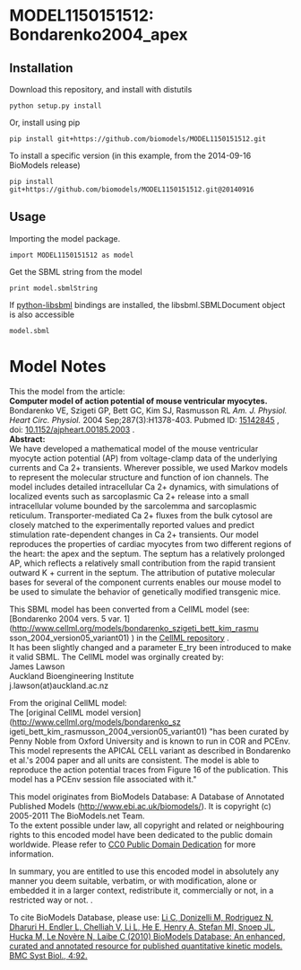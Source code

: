 # MODEL1150151512: Bondarenko2004_apex

## Installation

Download this repository, and install with distutils

`python setup.py install`

Or, install using pip

`pip install git+https://github.com/biomodels/MODEL1150151512.git`

To install a specific version (in this example, from the 2014-09-16 BioModels release)

`pip install git+https://github.com/biomodels/MODEL1150151512.git@20140916`

## Usage

Importing the model package.

`import MODEL1150151512 as model`

Get the SBML string from the model

`print model.sbmlString`

If [python-libsbml](https://pypi.python.org/pypi/python-libsbml) bindings are
installed, the libsbml.SBMLDocument object is also accessible

`model.sbml`


# Model Notes


This the model from the article:  
**Computer model of action potential of mouse ventricular myocytes.**   
Bondarenko VE, Szigeti GP, Bett GC, Kim SJ, Rasmusson RL _Am. J. Physiol.
Heart Circ. Physiol._ 2004 Sep;287(3):H1378-403. Pubmed ID:
[15142845](http://www.ncbi.nlm.nih.gov/pubmed/15142845) , doi:
[10.1152/ajpheart.00185.2003](http://dx.doi.org/10.1152/ajpheart.00185.2003) .  
**Abstract:**   
We have developed a mathematical model of the mouse ventricular myocyte action
potential (AP) from voltage-clamp data of the underlying currents and Ca 2+
transients. Wherever possible, we used Markov models to represent the
molecular structure and function of ion channels. The model includes detailed
intracellular Ca 2+ dynamics, with simulations of localized events such as
sarcoplasmic Ca 2+ release into a small intracellular volume bounded by the
sarcolemma and sarcoplasmic reticulum. Transporter-mediated Ca 2+ fluxes from
the bulk cytosol are closely matched to the experimentally reported values and
predict stimulation rate-dependent changes in Ca 2+ transients. Our model
reproduces the properties of cardiac myocytes from two different regions of
the heart: the apex and the septum. The septum has a relatively prolonged AP,
which reflects a relatively small contribution from the rapid transient
outward K + current in the septum. The attribution of putative molecular bases
for several of the component currents enables our mouse model to be used to
simulate the behavior of genetically modified transgenic mice.

This SBML model has been converted from a CellML model (see: [Bondarenko 2004
vers. 5 var. 1](http://www.cellml.org/models/bondarenko_szigeti_bett_kim_rasmu
sson_2004_version05_variant01) ) in the [CellML
repository](http://www.cellml.org/models) .  
It has been slightly changed and a parameter E_try been introduced to make it
valid SBML. The CellML model was orginally created by:  
James Lawson  
Auckland Bioengineering Institute  
j.lawson(at)auckland.ac.nz  
  
From the original CellML model:  
The [original CellML model version](http://www.cellml.org/models/bondarenko_sz
igeti_bett_kim_rasmusson_2004_version05_variant01) "has been curated by Penny
Noble from Oxford University and is known to run in COR and PCEnv. This model
represents the APICAL CELL variant as described in Bondarenko et al.'s 2004
paper and all units are consistent. The model is able to reproduce the action
potential traces from Figure 16 of the publication. This model has a PCEnv
session file associated with it."

This model originates from BioModels Database: A Database of Annotated
Published Models (http://www.ebi.ac.uk/biomodels/). It is copyright (c)
2005-2011 The BioModels.net Team.  
To the extent possible under law, all copyright and related or neighbouring
rights to this encoded model have been dedicated to the public domain
worldwide. Please refer to [CC0 Public Domain
Dedication](http://creativecommons.org/publicdomain/zero/1.0/) for more
information.

In summary, you are entitled to use this encoded model in absolutely any
manner you deem suitable, verbatim, or with modification, alone or embedded it
in a larger context, redistribute it, commercially or not, in a restricted way
or not. .  
  
To cite BioModels Database, please use: [Li C, Donizelli M, Rodriguez N,
Dharuri H, Endler L, Chelliah V, Li L, He E, Henry A, Stefan MI, Snoep JL,
Hucka M, Le Novère N, Laibe C (2010) BioModels Database: An enhanced, curated
and annotated resource for published quantitative kinetic models. BMC Syst
Biol., 4:92.](http://www.ncbi.nlm.nih.gov/pubmed/20587024)


